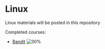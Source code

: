 # Linux
Linux materials will be posted in this repository

Completed courses: 
* [Bandit](https://overthewire.org/wargames/bandit/)        ![30%](https://progress-bar.dev/30)

